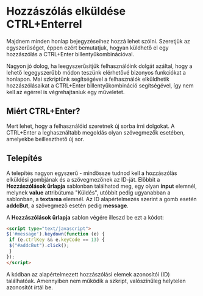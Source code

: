 # Hozzászólás elküldése CTRL+Enterrel

Majdnem minden honlap bejegyzéseihez hozzá lehet szólni. Szeretjük az egyszerűséget, éppen ezért bemutatjuk, hogyan küldhető el egy hozzászólás a CTRL+Enter billentyűkombinációval. 

Nagyon jó dolog, ha leegyszerűsítjük felhasználóink dolgát azáltal, hogy a lehető legegyszerűbb módon teszünk elérhetővé bizonyos funkciókat a honlapon. Mai szkriptünk segítségével a felhasználók elküldhetik hozzászólásaikat a CTRL+Enter billentyűkombináció segítségével, így nem kell az egérrel is végrehajtaniuk egy műveletet.

## Miért CTRL+Enter?

Mert lehet, hogy a felhasználóid szeretnek új sorba írni dolgokat. A CTRL+Enter a leghasználtabb megoldás olyan szövegmezők esetében, amelyekbe beilleszthető új sor.

## Telepítés

A telepítés nagyon egyszerű - mindössze tudnod kell a hozzászólás elküldési gombjának és a szövegmezőnek az ID-ját. Előbbit a **Hozzászólások űrlapja** sablonban találhatod meg, egy olyan **input** elemnél, melynek **value** attribútuma "Küldés", utóbbit pedig ugyanabban a sablonban, a **textarea** elemnél. Az ID alapértelmezés szerint a gomb esetén **addcBut**, a szövegmező esetén pedig **message**.

A **Hozzászólások űrlapja** sablon végére illeszd be ezt a kódot:

```html
<script type="text/javascript">
$('#message').keydown(function (e) {
 if (e.ctrlKey && e.keyCode == 13) {
 $("#addcBut").click();
 }
});
</script>
```

A kódban az alapértelmezett hozzászólási elemek azonosítói (ID) találhatóak. Amennyiben nem működik a szkript, valószínűleg helytelen azonosítót írtál be. 
